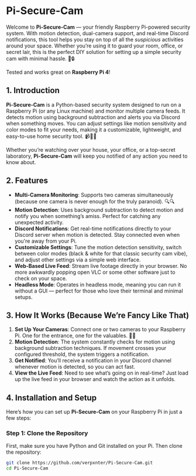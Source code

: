 # **Pi-Secure-Cam**

Welcome to **Pi-Secure-Cam** — your friendly Raspberry Pi-powered security system. With motion detection, dual-camera support, and real-time Discord notifications, this tool helps you stay on top of all the *suspicious* activities around your space. Whether you’re using it to guard your room, office, or secret lair, this is the perfect DIY solution for setting up a simple security cam with minimal hassle. 👀🔒

Tested and works great on **Raspberry Pi 4**!

## 1. Introduction

**Pi-Secure-Cam** is a Python-based security system designed to run on a Raspberry Pi (or any Linux machine) and monitor multiple camera feeds. It detects motion using background subtraction and alerts you via Discord when something moves. You can adjust settings like motion sensitivity and color modes to fit your needs, making it a customizable, lightweight, and easy-to-use home security tool. 📹🐱‍💻

Whether you’re watching over your house, your office, or a top-secret laboratory, **Pi-Secure-Cam** will keep you notified of any action you need to know about.

## 2. Features

- **Multi-Camera Monitoring**: Supports two cameras simultaneously (because one camera is never enough for the truly paranoid). 🔍🔍
- **Motion Detection**: Uses background subtraction to detect motion and notify you when something’s amiss. Perfect for catching any unexpected activity.
- **Discord Notifications**: Get real-time notifications directly to your Discord server when motion is detected. Stay connected even when you're away from your Pi.
- **Customizable Settings**: Tune the motion detection sensitivity, switch between color modes (black & white for that classic security cam vibe), and adjust other settings via a simple web interface.
- **Web-Based Live Feed**: Stream live footage directly in your browser. No more awkwardly popping open VLC or some other software just to check on your space.
- **Headless Mode**: Operates in headless mode, meaning you can run it without a GUI — perfect for those who love their terminal and minimal setups.

## 3. How It Works (Because We’re Fancy Like That)

1. **Set Up Your Cameras**: Connect one or two cameras to your Raspberry Pi. One for the entrance, one for the valuables. 🎥🎥
2. **Motion Detection**: The system constantly checks for motion using background subtraction techniques. If movement crosses your configured threshold, the system triggers a notification.
3. **Get Notified**: You’ll receive a notification in your Discord channel whenever motion is detected, so you can act fast.
4. **View the Live Feed**: Need to see what’s going on in real-time? Just load up the live feed in your browser and watch the action as it unfolds.

## 4. Installation and Setup

Here’s how you can set up **Pi-Secure-Cam** on your Raspberry Pi in just a few steps:

### Step 1: Clone the Repository
First, make sure you have Python and Git installed on your Pi. Then clone the repository:

```bash
git clone https://github.com/verpxnter/Pi-Secure-Cam.git
cd Pi-Secure-Cam
